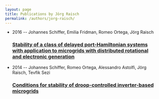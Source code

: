 ```yaml
---
layout: page
title: Publications by Jörg Raisch
permalink: /authors/jorg-raisch/
---
```


<ul class="post-list">
<li><span class='post-meta'>2016 -- Johannes Schiffer, Emilia Fridman, Romeo Ortega, Jörg Raisch</span><h3><a class='post-link' href='../../stability-of-a-class-of-delayed-port-hamiltonian-systems-with-application-to-microgrids-with-distributed-rotational-and-electronic-generation'>Stability of a class of delayed port-Hamiltonian systems with application to microgrids with distributed rotational and electronic generation</a></h3></li>
<li><span class='post-meta'>2014 -- Johannes Schiffer, Romeo Ortega, Alessandro Astolfi, Jörg Raisch, Tevfik Sezi</span><h3><a class='post-link' href='../../conditions-for-stability-of-droop-controlled-inverter-based-microgrids'>Conditions for stability of droop-controlled inverter-based microgrids</a></h3></li>

</ul>
